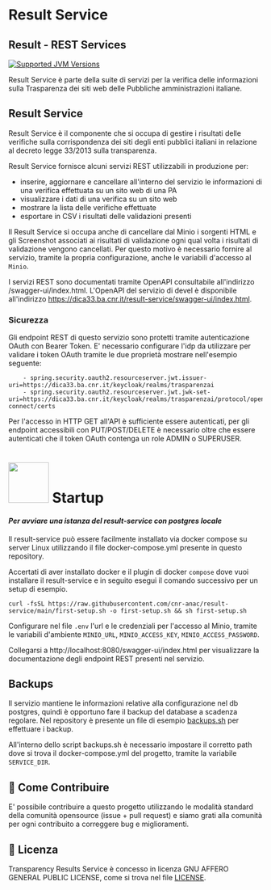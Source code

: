 # Result Service
## Result - REST Services

[![Supported JVM Versions](https://img.shields.io/badge/JVM-17-brightgreen.svg?style=for-the-badge&logo=Java)](https://openjdk.java.net/install/)

Result Service è parte della suite di servizi per la verifica delle informazioni sulla
Trasparenza dei siti web delle Pubbliche amministrazioni italiane.
 
## Result Service

Result Service è il componente che si occupa di gestire i risultati delle verifiche 
sulla corrispondenza dei siti degli enti pubblici italiani in relazione al decreto legge 33/2013 
sulla transparenza.

Result Service fornisce alcuni servizi REST utilizzabili in produzione per:

 - inserire, aggiornare e cancellare all'interno del servizio le informazioni di una verifica 
   effettuata su un sito web di una PA
 - visualizzare i dati di una verifica su un sito web
 - mostrare la lista delle verifiche effettuate
 - esportare in CSV i risultati delle validazioni presenti

Il Result Service si occupa anche di cancellare dal Minio i sorgenti HTML e gli Screenshot associati
ai risultati di validazione ogni qual volta i risultati di validazione vengono cancellati.
Per questo motivo è necessario fornire al servizio, tramite la propria configurazione, anche le
variabili d'accesso al `Minio`.

I servizi REST sono documentati tramite OpenAPI consultabile all'indirizzo /swagger-ui/index.html.
L'OpenAPI del servizio di devel è disponibile all'indirizzo https://dica33.ba.cnr.it/result-service/swagger-ui/index.html.

### Sicurezza

Gli endpoint REST di questo servizio sono protetti tramite autenticazione OAuth con Bearer Token.
E' necessario configurare l'idp da utilizzare per validare i token OAuth tramite le due proprietà
mostrare nell'esempio seguente:

```
    - spring.security.oauth2.resourceserver.jwt.issuer-uri=https://dica33.ba.cnr.it/keycloak/realms/trasparenzai
    - spring.security.oauth2.resourceserver.jwt.jwk-set-uri=https://dica33.ba.cnr.it/keycloak/realms/trasparenzai/protocol/openid-connect/certs
```

Per l'accesso in HTTP GET all'API è sufficiente essere autenticati, per gli endpoint accessibili
con PUT/POST/DELETE è necessario oltre che essere autenticati che il token OAuth contenga un 
role ADMIN o SUPERUSER.

# <img src="https://www.docker.com/wp-content/uploads/2021/10/Moby-logo-sm.png" width=80> Startup

#### _Per avviare una istanza del result-service con postgres locale_

Il result-service può essere facilmente installato via docker compose su server Linux utilizzando il file 
docker-compose.yml presente in questo repository.

Accertati di aver installato docker e il plugin di docker `compose` dove vuoi installare il result-service e in seguito
esegui il comando successivo per un setup di esempio.

```
curl -fsSL https://raw.githubusercontent.com/cnr-anac/result-service/main/first-setup.sh -o first-setup.sh && sh first-setup.sh
```

Configurare nel file `.env` l'url e le credenziali per l'accesso al Minio, tramite le variabili d'ambiente
`MINIO_URL`, `MINIO_ACCESS_KEY`, `MINIO_ACCESS_PASSWORD`.

Collegarsi a http://localhost:8080/swagger-ui/index.html per visualizzare la documentazione degli endpoint REST presenti nel servizio. 

## Backups

Il servizio mantiene le informazioni relative alla configurazione nel db postgres, quindi è opportuno fare il backup
del database a scadenza regolare. Nel repository è presente un file di esempio [backups.sh](https://github.com/cnr-anac/result-service/blob/main/backups.sh) per effettuare i backup.

All'interno dello script backups.sh è necessario impostare il corretto path dove si trova il docker-compose.yml del progetto, tramite la
variabile `SERVICE_DIR`.

## 👏 Come Contribuire 

E' possibile contribuire a questo progetto utilizzando le modalità standard della comunità opensource 
(issue + pull request) e siamo grati alla comunità per ogni contribuito a correggere bug e miglioramenti.

## 📄 Licenza

Transparency Results Service è concesso in licenza GNU AFFERO GENERAL PUBLIC LICENSE, come si trova 
nel file [LICENSE][l].

[l]: https://github.com/cnr-anac/result-service/blob/master/LICENSE
